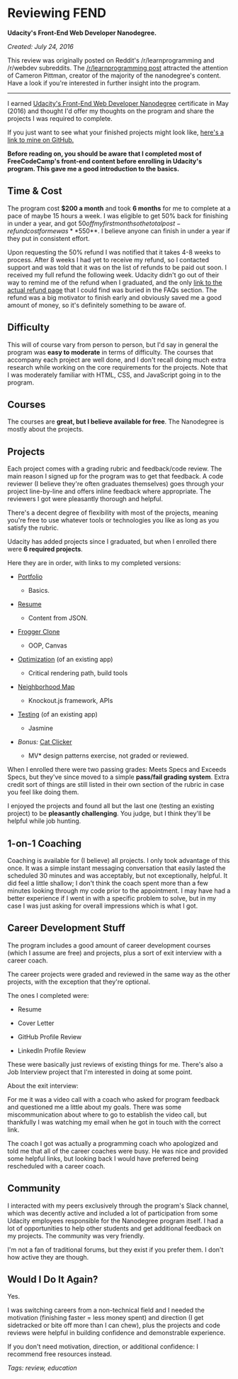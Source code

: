 # Reviewing FEND

**Udacity's Front-End Web Developer Nanodegree.**

*Created: July 24, 2016*

This review was originally posted on Reddit's /r/learnprogramming and /r/webdev subreddits. The [/r/learnprogramming post](https://www.reddit.com/r/learnprogramming/comments/4m1t70/udacity_nanodegree_review_frontend_web_development/) attracted the attention of Cameron Pittman, creator of the majority of the nanodegree's content. Have a look if you're interested in further insight into the program.

---

I earned [Udacity's Front-End Web Developer Nanodegree](https://www.udacity.com/course/front-end-web-developer-nanodegree--nd001) certificate in May (2016) and thought I'd offer my thoughts on the program and share the projects I was required to complete.

If you just want to see what your finished projects might look like, [here's a link to mine on GitHub.](https://github.com/Tempurturtul/udacity-fend-projects)

**Before reading on, you should be aware that I completed most of FreeCodeCamp's front-end content before enrolling in Udacity's program. This gave me a good introduction to the basics.**

## Time & Cost

The program cost **$200 a month** and took **6 months** for me to complete at a pace of maybe 15 hours a week. I was eligible to get 50% back for finishing in under a year, and got $50 off my first month so the total post-refund cost for me was **$550**. I believe anyone can finish in under a year if they put in consistent effort.

Upon requesting the 50% refund I was notified that it takes 4-8 weeks to process. After 8 weeks I had yet to receive my refund, so I contacted support and was told that it was on the list of refunds to be paid out soon. I received my full refund the following week. Udacity didn't go out of their way to remind me of the refund when I graduated, and the only [link to the actual refund page](https://www.udacity.com/nanodegree/50-back) that I could find was buried in the FAQs section. The refund was a big motivator to finish early and obviously saved me a good amount of money, so it's definitely something to be aware of.

## Difficulty

This will of course vary from person to person, but I'd say in general the program was **easy to moderate** in terms of difficulty. The courses that accompany each project are well done, and I don't recall doing much extra research while working on the core requirements for the projects. Note that I was moderately familiar with HTML, CSS, and JavaScript going in to the program.

## Courses

The courses are **great, but I believe available for free**. The Nanodegree is mostly about the projects.

## Projects

Each project comes with a grading rubric and feedback/code review. The main reason I signed up for the program was to get that feedback. A code reviewer (I believe they're often graduates themselves) goes through your project line-by-line and offers inline feedback where appropriate. The reviewers I got were pleasantly thorough and helpful.

There's a decent degree of flexibility with most of the projects, meaning you're free to use whatever tools or technologies you like as long as you satisfy the rubric.

Udacity has added projects since I graduated, but when I enrolled there were **6 required projects**.

Here they are in order, with links to my completed versions:

- [Portfolio](https://github.com/Tempurturtul/udacity-fend-projects/tree/master/fend-portfolio)
	- Basics.

- [Resume](https://github.com/Tempurturtul/udacity-fend-projects/tree/master/fend-resume)
	- Content from JSON.

- [Frogger Clone](https://github.com/Tempurturtul/udacity-fend-projects/tree/master/fend-frogger)
	- OOP, Canvas

- [Optimization](https://github.com/Tempurturtul/udacity-fend-projects/tree/master/fend-optimization) (of an existing app)
	- Critical rendering path, build tools

- [Neighborhood Map](https://github.com/Tempurturtul/udacity-fend-projects/tree/master/fend-neighborhood-map)
	- Knockout.js framework, APIs

- [Testing](https://github.com/Tempurturtul/udacity-fend-projects/tree/master/fend-feed-reader) (of an existing app)
	- Jasmine

- *Bonus:* [Cat Clicker](https://github.com/Tempurturtul/udacity-fend-projects/tree/master/fend-design-patterns/cat-clicker-v2)
	- MV* design patterns exercise, not graded or reviewed.

When I enrolled there were two passing grades: Meets Specs and Exceeds Specs, but they've since moved to a simple **pass/fail grading system**. Extra credit sort of things are still listed in their own section of the rubric in case you feel like doing them.

I enjoyed the projects and found all but the last one (testing an existing project) to be **pleasantly challenging**. You judge, but I think they'll be helpful while job hunting.

## 1-on-1 Coaching

Coaching is available for (I believe) all projects. I only took advantage of this once. It was a simple instant messaging conversation that easily lasted the scheduled 30 minutes and was acceptably, but not exceptionally, helpful. It did feel a little shallow; I don't think the coach spent more than a few minutes looking through my code prior to the appointment. I may have had a better experience if I went in with a specific problem to solve, but in my case I was just asking for overall impressions which is what I got.

## Career Development Stuff

The program includes a good amount of career development courses (which I assume are free) and projects, plus a sort of exit interview with a career coach.

The career projects were graded and reviewed in the same way as the other projects, with the exception that they're optional.

The ones I completed were:

- Resume

- Cover Letter

- GitHub Profile Review

- LinkedIn Profile Review

These were basically just reviews of existing things for me. There's also a Job Interview project that I'm interested in doing at some point.

About the exit interview:

For me it was a video call with a coach who asked for program feedback and questioned me a little about my goals. There was some miscommunication about where to go to establish the video call, but thankfully I was watching my email when he got in touch with the correct link.

The coach I got was actually a programming coach who apologized and told me that all of the career coaches were busy. He was nice and provided some helpful links, but looking back I would have preferred being rescheduled with a career coach.

## Community

I interacted with my peers exclusively through the program's Slack channel, which was decently active and included a lot of participation from some Udacity employees responsible for the Nanodegree program itself. I had a lot of opportunities to help other students and get additional feedback on my projects. The community was very friendly.

I'm not a fan of traditional forums, but they exist if you prefer them. I don't how active they are though.

## Would I Do It Again?

Yes.

I was switching careers from a non-technical field and I needed the motivation (finishing faster = less money spent) and direction (I get sidetracked or bite off more than I can chew), plus the projects and code reviews were helpful in building confidence and demonstrable experience.

If you don't need motivation, direction, or additional confidence: I recommend free resources instead.

*Tags: review, education*

